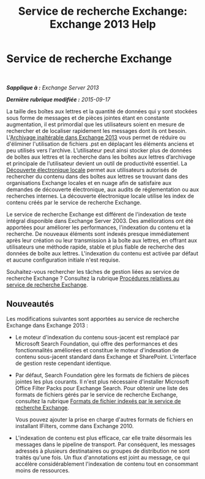 ﻿---
title: 'Service de recherche Exchange: Exchange 2013 Help'
TOCTitle: Service de recherche Exchange
ms:assetid: 967e2a13-4e54-486a-ac22-08768674abbb
ms:mtpsurl: https://technet.microsoft.com/fr-fr/library/Bb232132(v=EXCHG.150)
ms:contentKeyID: 52063003
ms.date: 04/24/2018
mtps_version: v=EXCHG.150
ms.translationtype: HT
---

# Service de recherche Exchange

 

_**Sapplique à :** Exchange Server 2013_

_**Dernière rubrique modifiée :** 2015-09-17_

La taille des boîtes aux lettres et la quantité de données qui y sont stockées sous forme de messages et de pièces jointes étant en constante augmentation, il est primordial que les utilisateurs soient en mesure de rechercher et de localiser rapidement les messages dont ils ont besoin. L'[Archivage inaltérable dans Exchange 2013](in-place-archiving-in-exchange-2013-exchange-2013-help.md) vous permet de réduire ou d'éliminer l'utilisation de fichiers .pst en déplaçant les éléments anciens et peu utilisés vers l'archive. L’utilisateur peut ainsi stocker plus de données de boîtes aux lettres et la recherche dans les boîtes aux lettres d’archivage et principale de l’utilisateur devient un outil de productivité essentiel. La [Découverte électronique locale](https://docs.microsoft.com/fr-fr/exchange/security-and-compliance/in-place-ediscovery/in-place-ediscovery) permet aux utilisateurs autorisés de rechercher du contenu dans des boîtes aux lettres se trouvant dans des organisations Exchange locales et en nuage afin de satisfaire aux demandes de découverte électronique, aux audits de réglementation ou aux recherches internes. La découverte électronique locale utilise les index de contenu créés par le service de recherche Exchange.

Le service de recherche Exchange est différent de l'indexation de texte intégral disponible dans Exchange Server 2003. Des améliorations ont été apportées pour améliorer les performances, l'indexation du contenu et la recherche. De nouveaux éléments sont indexés presque immédiatement après leur création ou leur transmission à la boîte aux lettres, en offrant aux utilisateurs une méthode rapide, stable et plus fiable de recherche des données de boîte aux lettres. L'indexation du contenu est activée par défaut et aucune configuration initiale n'est requise.

Souhaitez-vous rechercher les tâches de gestion liées au service de recherche Exchange ? Consultez la rubrique [Procédures relatives au service de recherche Exchange](exchange-search-procedures-exchange-2013-help.md).

## Nouveautés

Les modifications suivantes sont apportées au service de recherche Exchange dans Exchange 2013 :

  - Le moteur d'indexation du contenu sous-jacent est remplacé par Microsoft Search Foundation, qui offre des performances et des fonctionnalités améliorées et constitue le moteur d'indexation de contenu sous-jacent standard dans Exchange et SharePoint. L'interface de gestion reste cependant identique.

  - Par défaut, Search Foundation gère les formats de fichiers de pièces jointes les plus courants. Il n'est plus nécessaire d'installer Microsoft Office Filter Packs pour Exchange Search. Pour obtenir une liste des formats de fichiers gérés par le service de recherche Exchange, consultez la rubrique [Formats de fichier indexés par le service de recherche Exchange](file-formats-indexed-by-exchange-search-exchange-2013-help.md).
    
    Vous pouvez ajouter la prise en charge d'autres formats de fichiers en installant IFilters, comme dans Exchange 2010.

  - L'indexation de contenu est plus efficace, car elle traite désormais les messages dans le pipeline de transport. Par conséquent, les messages adressés à plusieurs destinataires ou groupes de distribution ne sont traités qu'une fois. Un flux d'annotations est joint au message, ce qui accélère considérablement l'indexation de contenu tout en consommant moins de ressources.

